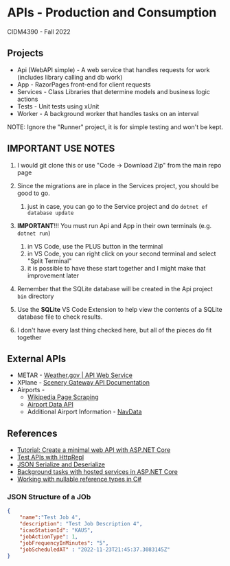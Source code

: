 # APIs - Production and Consumption

CIDM4390 - Fall 2022

## Projects
* Api (WebAPI simple) - A web service that handles requests for work (includes library calling and db work)
* App - RazorPages front-end for client requests
* Services - Class Libraries that determine models and business logic actions
* Tests - Unit tests using xUnit
* Worker - A background worker that handles tasks on an interval

NOTE: Ignore the "Runner" project, it is for simple testing and won't be kept.

## IMPORTANT USE NOTES
1. I would git clone this or use "Code -> Download Zip" from the main repo page
1. Since the migrations are in place in the Services project, you should be good to go.
    1. just in case, you can go to the Service project and do `dotnet ef database update`
1. **IMPORTANT**!!! You must run Api and App in their own terminals (e.g. `dotnet run`)
    1. in VS Code, use the PLUS button in the terminal
    1. in VS Code, you can right click on your second terminal and select "Split Terminal"
    1. it is possible to have these start together and I might make that improvement later

1. Remember that the SQLite database will be created in the Api project `bin` directory
1. Use the **SQLite** VS Code Extension to help view the contents of a SQLite database file to check results.
1. I don't have every last thing checked here, but all of the pieces do fit together


## External APIs
* METAR - [Weather.gov | API Web Service](https://www.weather.gov/documentation/services-web-api)
* XPlane - [Scenery Gateway API Documentation](https://gateway.x-plane.com/api)
* Airports - 
    * [Wikipedia Page Scraping](https://en.wikipedia.org/wiki/Dallas_Fort_Worth_International_Airport)
    * [Airport Data API](https://www.airport-data.com/api/doc.php)
    * Additional Airport Information - [NavData](https://developer.x-plane.com/article/navdata-in-x-plane-11/)

## References
* [Tutorial: Create a minimal web API with ASP.NET Core](https://learn.microsoft.com/en-us/aspnet/core/tutorials/min-web-api?view=aspnetcore-6.0&tabs=visual-studio-code)
* [Test APIs with HttpRepl](https://learn.microsoft.com/en-us/aspnet/core/web-api/http-repl/?view=aspnetcore-6.0&tabs=windows)
* [JSON Serialize and Deserialize](https://learn.microsoft.com/en-us/dotnet/standard/serialization/system-text-json/overview?pivots=dotnet-6-0)
* [Background tasks with hosted services in ASP.NET Core](https://learn.microsoft.com/en-us/aspnet/core/fundamentals/host/hosted-services?view=aspnetcore-6.0&tabs=netcore-cli)
* [Working with nullable reference types in C#](https://learn.microsoft.com/en-us/dotnet/csharp/nullable-references)


### JSON Structure of a JOb
``` json
{
    "name":"Test Job 4",
    "description": "Test Job Description 4",
    "icaoStationId": "KAUS",
    "jobActionType": 1,
    "jobFrequencyInMinutes": "5",
    "jobScheduledAT" : "2022-11-23T21:45:37.3083145Z"
}
```